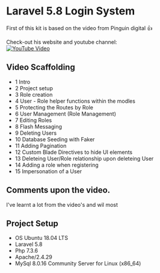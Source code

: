 # Laravel 5.8 Login System

First of this kit is based  on the video from Pinguin digital :thumbsup: 

Check-out his website and youtube channel:  
[![YouTube Video][youtube-image]][youtube-url]  

[youtube-url]: https://www.youtube.com/watch?v=t_2Gv5gx5Pk&list=PLxFwlLOncxFJBjuZEHqaZrbbj83IRQkiz
[youtube-image]: https://i.ytimg.com/vi/t_2Gv5gx5Pk/hqdefault.jpg?sqp=-oaymwEXCNACELwBSFryq4qpAwkIARUAAIhCGAE=&rs=AOn4CLBZ3Ac_H9s65L6vD6Y05IL6fxDpxw

## Video Scaffolding
- 1 Intro
- 2 Project setup
- 3 Role creation
- 4 User - Role helper functions within the modles
- 5 Protecting the Routes by Role
- 6 User Management (Role Management)
- 7 Editing Roles
- 8 Flash Messaging
- 9 Deleting Users
- 10 Database Seeding with Faker
- 11 Adding Pagination
- 12 Custom Blade Directives to hide UI elements
- 13 Deleteing User/Role relationship upon deleteing User
- 14 Adding a role when registering
- 15 Impersonation of a User

## Comments upon the video.
I've learnt a lot from the video's and wil most

## Project Setup
- OS Ubuntu 18.04 LTS
- Laravel 5.8
- Php 7.3.6
- Apache/2.4.29
- MySql 8.0.16 Community Server for Linux (x86_64)